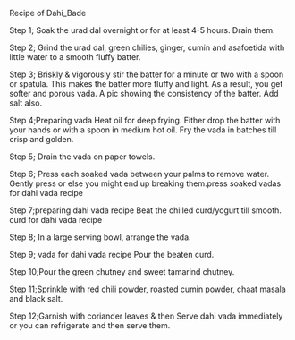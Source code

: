 Recipe of Dahi_Bade

Step 1; Soak the urad dal overnight or for at least 4-5 hours. Drain them.

Step 2; Grind the urad dal, green chilies, ginger, cumin and asafoetida with little
 water to a smooth fluffy batter.

Step 3; Briskly & vigorously stir the batter for a minute or two with a spoon or spatula. This makes
 the batter more fluffy and light. As a result, you get softer and porous vada.
  A pic showing the consistency of the batter. Add salt also.

Step 4;Preparing vada
 Heat oil for deep frying. Either drop the batter with your hands or with a spoon in medium hot oil.
  Fry the vada in batches till crisp and golden.

Step  5; Drain the vada on paper towels.

Step 6; Press each soaked vada between your palms to remove water. Gently press or else you might end up breaking
 them.press soaked vadas for dahi vada recipe


Step 7;preparing dahi vada recipe
Beat the chilled curd/yogurt till smooth.
curd for dahi vada recipe

Step 8; In a large serving bowl, arrange the vada.

Step 9; vada for dahi vada recipe
Pour the beaten curd.

Step 10;Pour the green chutney and sweet tamarind chutney.

Step 11;Sprinkle with red chili powder, roasted cumin powder, chaat masala and black salt.

Step 12;Garnish with coriander leaves & then Serve dahi vada immediately or you can refrigerate and then serve them.